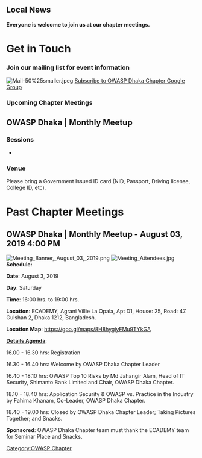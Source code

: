 ## Local News

**Everyone is welcome to join us at our chapter meetings.**

# **Get in Touch**

### Join our mailing list for event information

![Mail-50%25smaller.jpeg](Mail-50%25smaller.jpeg
"Mail-50%25smaller.jpeg") [Subscribe to OWASP Dhaka Chapter Google
Group](https://groups.google.com/a/owasp.org/forum/#!members/dhaka-chapter)

### **Upcoming Chapter Meetings**

## OWASP Dhaka | Monthly Meetup

### **Sessions**

  -
### **Venue**

Please bring a Government Issued ID card (NID, Passport, Driving
license, College ID, etc).

# **Past Chapter Meetings**

## OWASP Dhaka | Monthly Meetup - August 03, 2019 4:00 PM

![Meeting_Banner,_August_03,_2019.png](Meeting_Banner,_August_03,_2019.png
"Meeting_Banner,_August_03,_2019.png")
![Meeting_Attendees.jpg](Meeting_Attendees.jpg "Meeting_Attendees.jpg")
**Schedule:**

**Date**: August 3, 2019

**Day**: Saturday

**Time**: 16:00 hrs. to 19:00 hrs.

**Location**: ECADEMY, Agrani Villie La Opala, Apt D1, House: 25, Road:
47. Gulshan 2, Dhaka 1212, Bangladesh.

**Location Map**: <https://goo.gl/maps/8H8hygjyFMu9TYkGA>

**<u>Details Agenda</u>**:

16.00 - 16.30 hrs: Registration

16.30 - 16.40 hrs: Welcome by OWASP Dhaka Chapter Leader

16.40 - 18.10 hrs: OWASP Top 10 Risks by Md Jahangir Alam, Head of IT
Security, Shimanto Bank Limited and Chair, OWASP Dhaka Chapter.

18.10 - 18.40 hrs: Application Security & OWASP vs. Practice in the
Industry by Fahima Khanam, Co-Leader, OWASP Dhaka Chapter.

18.40 - 19.00 hrs: Closed by OWASP Dhaka Chapter Leader; Taking Pictures
Together; and Snacks.

**Sponsored**: OWASP Dhaka Chapter team must thank the ECADEMY team for
Seminar Place and Snacks.

[Category:OWASP Chapter](Category:OWASP_Chapter "wikilink")
